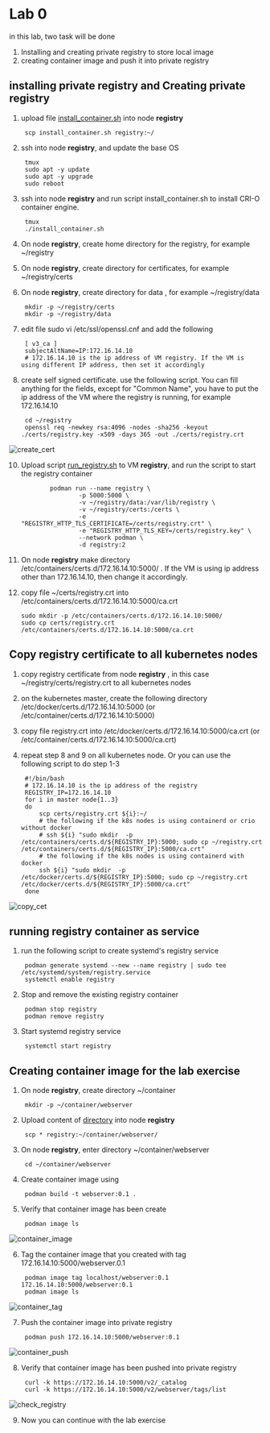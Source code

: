 # Lab 0
in this lab, two task will be done
1. Installing and creating private registry to store local image
2. creating container image and push it into private registry


## installing private registry  and Creating private registry

1. upload file [install_container.sh](install_container.sh) into node **registry**

        scp install_container.sh registry:~/

2. ssh into node **registry**, and update the base OS 

        tmux
        sudo apt -y update
        sudo apt -y upgrade
        sudo reboot

3. ssh into node **registry** and run script install_container.sh to install CRI-O container engine. 

        tmux
        ./install_container.sh

3. On node **registry**, create home directory for the registry, for example ~/registry
4. On node **registry**, create directory for certificates, for example ~/registry/certs
5. On node **registry**, create directory for data , for example ~/registry/data

        mkdir -p ~/registry/certs
        mkdir -p ~/registry/data

8. edit file sudo vi /etc/ssl/openssl.cnf and add the following 

        [ v3_ca ]
        subjectAltName=IP:172.16.14.10
        # 172.16.14.10 is the ip address of VM registry. If the VM is using different IP address, then set it accordingly

9. create self signed certificate. use the following script. You can fill anything for the fields, except for "Common Name", you have to put the ip address of the VM where the registry is running, for example 172.16.14.10

        cd ~/registry
        openssl req -newkey rsa:4096 -nodes -sha256 -keyout ./certs/registry.key -x509 -days 365 -out ./certs/registry.crt

![create_cert](create_cert.png)


10. Upload script [run_registry.sh](./run_registry.sh) to VM **registry**, and run the script to start the registry container

                podman run --name registry \
                        -p 5000:5000 \
                        -v ~/registry/data:/var/lib/registry \
                        -v ~/registry/certs:/certs \
                        -e "REGISTRY_HTTP_TLS_CERTIFICATE=/certs/registry.crt" \
                        -e "REGISTRY_HTTP_TLS_KEY=/certs/registry.key" \
                        --network podman \
                        -d registry:2


11. On node **registry** make directory /etc/containers/certs.d/172.16.14.10:5000/ . If the VM is using ip address other than 172.16.14.10, then change it accordingly.

12. copy file ~/certs/registry.crt into /etc/containers/certs.d/172.16.14.10:5000/ca.crt

        sudo mkdir -p /etc/containers/certs.d/172.16.14.10:5000/
        sudo cp certs/registry.crt /etc/containers/certs.d/172.16.14.10:5000/ca.crt

## Copy registry certificate to all kubernetes nodes
1. copy registry certificate from node **registry** , in this case ~/registry/certs/registry.crt to all kubernetes nodes
2. on the kubernetes master, create the following directory /etc/docker/certs.d/172.16.14.10:5000 (or /etc/container/certs.d/172.16.14.10:5000)
3. copy file registry.crt into  /etc/docker/certs.d/172.16.14.10:5000/ca.crt (or /etc/container/certs.d/172.16.14.10:5000/ca.crt)
4. repeat step 8 and 9 on all kubernetes node. Or you can use the following script to do step 1-3

        #!/bin/bash
        # 172.16.14.10 is the ip address of the registry 
        REGISTRY_IP=172.16.14.10
        for i in master node{1..3}
        do
            scp certs/registry.crt ${i}:~/
            # the following if the k8s nodes is using containerd or crio without docker
            # ssh ${i} "sudo mkdir  -p /etc/containers/certs.d/${REGISTRY_IP}:5000; sudo cp ~/registry.crt /etc/containers/certs.d/${REGISTRY_IP}:5000/ca.crt" 
            # the following if the k8s nodes is using containerd with docker
            ssh ${i} "sudo mkdir  -p /etc/docker/certs.d/${REGISTRY_IP}:5000; sudo cp ~/registry.crt /etc/docker/certs.d/${REGISTRY_IP}:5000/ca.crt"
        done

 ![copy_cet](copy_cert.png)

## running registry container as service
1. run the following script to create systemd's registry service

        podman generate systemd --new --name registry | sudo tee /etc/systemd/system/registry.service
        systemctl enable registry

2. Stop and remove the existing registry container

        podman stop registry 
        podman remove registry

3. Start systemd registry service

        systemctl start registry


## Creating container image for the lab exercise
1. On node **registry**, create directory ~/container

        mkdir -p ~/container/webserver

2. Upload content of [directory](container/webserver) into node **registry**

        scp * registry:~/container/webserver/

3. On node **registry**, enter directory ~/container/webserver
        
        cd ~/container/webserver

4. Create container image using 

        podman build -t webserver:0.1 .

5. Verify that container image has been create

        podman image ls
 ![container_image](container_image.png)

6. Tag the container image that you created with tag 172.16.14.10:5000/webserver.0.1

        podman image tag localhost/webserver:0.1 172.16.14.10:5000/webserver:0.1
        podman image ls
 ![container_tag](container_tag.png)

7. Push the container image into private registry

        podman push 172.16.14.10:5000/webserver:0.1
        
 ![container_push](container_push.png)

8. Verify that container image has been pushed into private registry

        curl -k https://172.16.14.10:5000/v2/_catalog
        curl -k https://172.16.14.10:5000/v2/webserver/tags/list

  ![check_registry](check_registry.png)

9. Now you can continue with the lab exercise